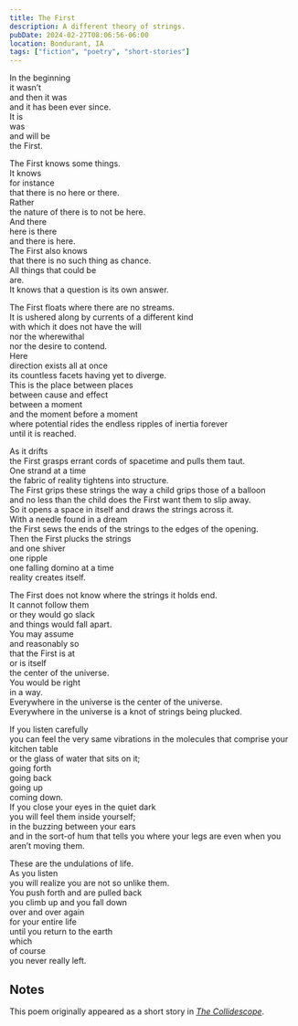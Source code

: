 ```yaml
---
title: The First
description: A different theory of strings.
pubDate: 2024-02-27T08:06:56-06:00
location: Bondurant, IA
tags: ["fiction", "poetry", "short-stories"]
---
```


In the beginning  
it wasn’t  
and then it was  
and it has been ever since.  
It is  
was  
and will be  
the First.

The First knows some things.  
It knows  
for instance  
that there is no here or there.  
Rather  
the nature of there is to not be here.  
And there  
here is there  
and there is here.  
The First also knows  
that there is no such thing as chance.  
All things that could be  
are.  
It knows that a question is its own answer.  

The First floats where there are no streams.  
It is ushered along by currents of a different kind  
with which it does not have the will  
nor the wherewithal  
nor the desire to contend.  
Here  
direction exists all at once  
its countless facets having yet to diverge.  
This is the place between places  
between cause and effect  
between a moment  
and the moment before a moment  
where potential rides the endless ripples of inertia forever  
until it is reached.

As it drifts  
the First grasps errant cords of spacetime and pulls them taut.  
One strand at a time  
the fabric of reality tightens into structure.  
The First grips these strings the way a child grips those of a balloon  
and no less than the child does the First want them to slip away.  
So it opens a space in itself and draws the strings across it.  
With a needle found in a dream  
the First sews the ends of the strings to the edges of the opening.  
Then the First plucks the strings  
and one shiver  
one ripple  
one falling domino at a time  
reality creates itself.

The First does not know where the strings it holds end.  
It cannot follow them  
or they would go slack  
and things would fall apart.  
You may assume  
and reasonably so  
that the First is at  
or is itself  
the center of the universe.  
You would be right  
in a way.  
Everywhere in the universe is the center of the universe.  
Everywhere in the universe is a knot of strings being plucked.  

If you listen carefully  
you can feel the very same vibrations in the molecules that comprise your kitchen table  
or the glass of water that sits on it;  
going forth  
going back  
going up  
coming down.  
If you close your eyes in the quiet dark  
you will feel them inside yourself;  
in the buzzing between your ears  
and in the sort-of hum that tells you where your legs are even when you aren’t moving them.

These are the undulations of life.  
As you listen  
you will realize you are not so unlike them.  
You push forth and are pulled back  
you climb up and you fall down  
over and over again  
for your entire life  
until you return to the earth  
which  
of course  
you never really left.

## Notes

This poem originally appeared as a short story in [*The Collidescope*](https://thecollidescope.com/2022/10/16/the-first/).
